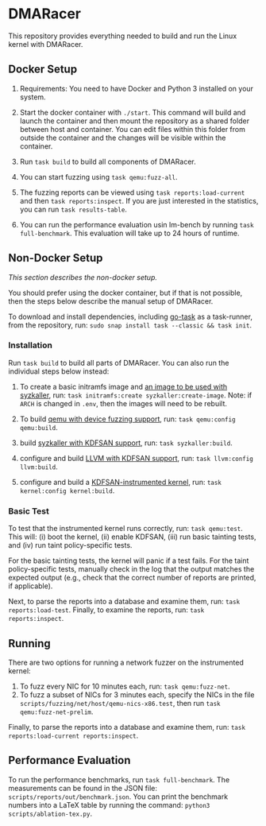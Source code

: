 # DMARacer

This repository provides everything needed to build and run the Linux kernel
with DMARacer.

## Docker Setup ##

1. Requirements: You need to have Docker and Python 3 installed on your system.

2. Start the docker container with `./start`.
This command will build and launch the container and then mount the repository
as a shared folder between host and container.
You can edit files within this folder from outside the container and the
changes will be visible within the container.

3. Run `task build` to build all components of DMARacer.

4. You can start fuzzing using `task qemu:fuzz-all`.

5. The fuzzing reports can be viewed using `task reports:load-current` and then
`task reports:inspect`. If you are just interested in the statistics, you
can run `task results-table`.

6. You can run the performance evaluation usin lm-bench by running `task full-benchmark`.
This evaluation will take up to 24 hours of runtime.

## Non-Docker Setup ##

*This section describes the non-docker setup.*

You should prefer using the docker container, but if that is not possible,
then the steps below describe the manual setup of DMARacer.

To download and install dependencies, including
[go-task](https://taskfile.dev/#/installation) as a task-runner, from the repository, run: `sudo snap install task --classic && task init`.

### Installation ###

Run `task build` to build all parts of DMARacer. You can also run the
individual steps below instead:

1. To create a basic initramfs image and [an image to be used with syzkaller](https://github.com/google/syzkaller/blob/master/docs/linux/setup_ubuntu-host_qemu-vm_x86-64-kernel.md#image), run: `task initramfs:create syzkaller:create-image`. Note: if `ARCH` is changed in `.env`, then the images will need to be rebuilt.

2. To build [qemu with device fuzzing support](https://github.com/vusec/DMARacer-QEMU), run: `task qemu:config qemu:build`.

3. build [syzkaller with KDFSAN support](https://github.com/vusec/DMARacer-Syzkaller), run: `task syzkaller:build`.

4. configure and build [LLVM with KDFSAN support](https://github.com/vusec/DMARacer-LLVM), run: `task llvm:config llvm:build`.

5. configure and build a [KDFSAN-instrumented kernel](https://github.com/vusec/DMARacer-Linux), run: `task kernel:config kernel:build`.

### Basic Test ###

To test that the instrumented kernel runs correctly, run: `task qemu:test`.
This will: (i) boot the kernel, (ii) enable KDFSAN, (iii) run basic tainting tests, and (iv) run taint policy-specific tests.

For the basic tainting tests, the kernel will panic if a test fails.
For the taint policy-specific tests, manually check in the log that the output matches the expected output (e.g., check that the correct number of reports are printed, if applicable).

Next, to parse the reports into a database and examine them, run: `task reports:load-test`. Finally, to examine the reports, run: `task reports:inspect`.

## Running ##

There are two options for running a network fuzzer on the instrumented kernel:
1. To fuzz every NIC for 10 minutes each, run: `task qemu:fuzz-net`.
2. To fuzz a subset of NICs for 3 minutes each, specify the NICs in the file `scripts/fuzzing/net/host/qemu-nics-x86.test`, then run `task qemu:fuzz-net-prelim`.

Finally, to parse the reports into a database and examine them, run: `task reports:load-current reports:inspect`.

## Performance Evaluation ##

To run the performance benchmarks, run `task full-benchmark`. The measurements can be found in the JSON file: `scripts/reports/out/benchmark.json`.
You can print the benchmark numbers into a LaTeX table by running the command: `python3 scripts/ablation-tex.py`.
